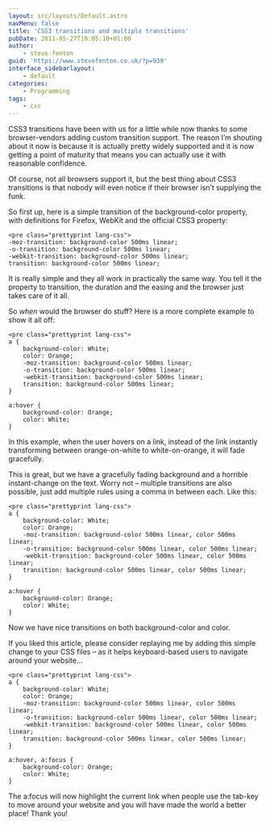 ```yaml
---
layout: src/layouts/Default.astro
navMenu: false
title: 'CSS3 transitions and multiple transitions'
pubDate: 2011-05-27T19:05:10+01:00
author:
    - steve-fenton
guid: 'https://www.stevefenton.co.uk/?p=939'
interface_sidebarlayout:
    - default
categories:
    - Programming
tags:
    - css
---
```


CSS3 transitions have been with us for a little while now thanks to some browser-vendors adding custom transition support. The reason I’m shouting about it now is because it is actually pretty widely supported and it is now getting a point of maturity that means you can actually use it with reasonable confidence.

Of course, not all browsers support it, but the best thing about CSS3 transitions is that nobody will even notice if their browser isn’t supplying the funk.

So first up, here is a simple transition of the background-color property, with definitions for Firefox, WebKit and the official CSS3 property:

```
<pre class="prettyprint lang-css">
-moz-transition: background-color 500ms linear;
-o-transition: background-color 500ms linear;
-webkit-transition: background-color 500ms linear;
transition: background-color 500ms linear;
```

It is really simple and they all work in practically the same way. You tell it the property to transition, the duration and the easing and the browser just takes care of it all.

So *when* would the browser do stuff? Here is a more complete example to show it all off:

```
<pre class="prettyprint lang-css">
a {
    background-color: White;
    color: Orange;
    -moz-transition: background-color 500ms linear;
    -o-transition: background-color 500ms linear;
    -webkit-transition: background-color 500ms linear;
    transition: background-color 500ms linear;
}

a:hover {
    background-color: Orange;
    color: White;
}
```

In this example, when the user hovers on a link, instead of the link instantly transforming between orange-on-white to white-on-orange, it will fade gracefully.

This is great, but we have a gracefully fading background and a horrible instant-change on the text. Worry not – multiple transitions are also possible, just add multiple rules using a comma in between each. Like this:

```
<pre class="prettyprint lang-css">
a {
    background-color: White;
    color: Orange;
    -moz-transition: background-color 500ms linear, color 500ms linear;
    -o-transition: background-color 500ms linear, color 500ms linear;
    -webkit-transition: background-color 500ms linear, color 500ms linear;
    transition: background-color 500ms linear, color 500ms linear;
}

a:hover {
    background-color: Orange;
    color: White;
}
```

Now we have nice transitions on both background-color and color.

If you liked this article, please consider replaying me by adding this simple change to your CSS files – as it helps keyboard-based users to navigate around your website…

```
<pre class="prettyprint lang-css">
a {
    background-color: White;
    color: Orange;
    -moz-transition: background-color 500ms linear, color 500ms linear;
    -o-transition: background-color 500ms linear, color 500ms linear;
    -webkit-transition: background-color 500ms linear, color 500ms linear;
    transition: background-color 500ms linear, color 500ms linear;
}

a:hover, a:focus {
    background-color: Orange;
    color: White;
}
```

The a:focus will now highlight the current link when people use the tab-key to move around your website and you will have made the world a better place! Thank you!